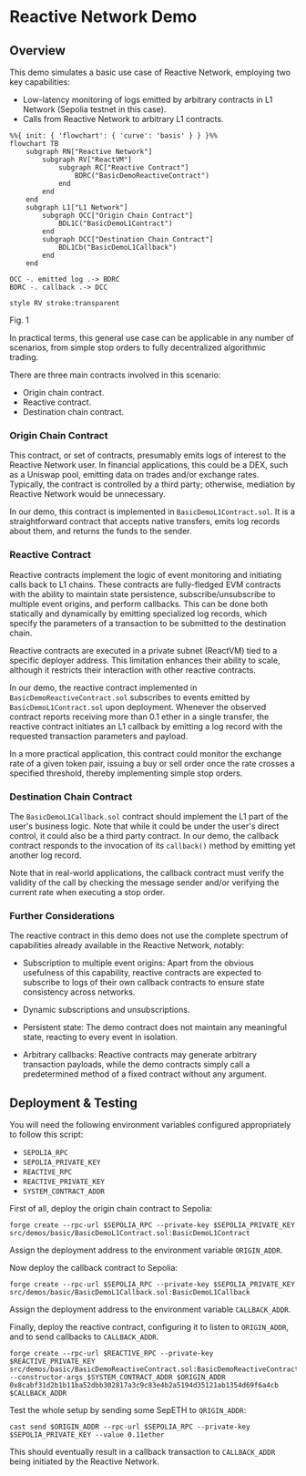# Reactive Network Demo

## Overview

This demo simulates a basic use case of Reactive Network, employing two key capabilities:

* Low-latency monitoring of logs emitted by arbitrary contracts in L1 Network (Sepolia testnet in this case).
* Calls from Reactive Network to arbitrary L1 contracts.

[//]: # (```)

[//]: # (+----------------------------------------------------------------+)

[//]: # (| L1 network                                                     |)

[//]: # (| +-------------------------+ +--------------------------------+ |)

[//]: # (| | Origin chain contract   | | Destination chain contract     | |)

[//]: # (| | &#40;BasicDemoL1Contract&#41;   | | &#40;BasicDemoL1Callback&#41;          | |)

[//]: # (| +-------------------------+ +--------------------------------+ |)

[//]: # (+------------------|------------------^--------------------------+)

[//]: # (                   | &#40;emitted log&#41;    | &#40;callback&#41;)

[//]: # (+------------------|------------------|--------------------------+)

[//]: # (| Reactive Net     |                  |                          |)

[//]: # (|        +---------|------------------|--------------+           |)

[//]: # (|        | ReactVM v                  |              |           |)

[//]: # (|        |         +-----------------------------+   |           |)

[//]: # (|        |         | Rective contract            |   |           |)

[//]: # (|        |         | &#40;BasicDemoReactiveContract&#41; |   |           |)

[//]: # (|        |         +-----------------------------+   |           |)

[//]: # (|        +-------------------------------------------+           |)

[//]: # (+----------------------------------------------------------------+)

[//]: # (```)

```mermaid
%%{ init: { 'flowchart': { 'curve': 'basis' } } }%%
flowchart TB
    subgraph RN["Reactive Network"]
        subgraph RV["ReactVM"]
            subgraph RC["Reactive Contract"]
                BDRC("BasicDemoReactiveContract")
            end
        end
    end
    subgraph L1["L1 Network"]
        subgraph OCC["Origin Chain Contract"]
            BDL1C("BasicDemoL1Contract")
        end
        subgraph DCC["Destination Chain Contract"]
            BDL1Cb("BasicDemoL1Callback")  
        end
    end
    
OCC -. emitted log .-> BDRC
BDRC -. callback .-> DCC

style RV stroke:transparent
```

Fig. 1

In practical terms, this general use case can be applicable in any number of scenarios, from simple stop orders to fully
decentralized algorithmic trading.

There are three main contracts involved in this scenario:

* Origin chain contract.
* Reactive contract.
* Destination chain contract.

### Origin Chain Contract

This contract, or set of contracts, presumably emits logs of interest to the Reactive Network user. In financial
applications, this could be a DEX, such as a Uniswap pool, emitting data on trades and/or exchange rates. Typically,
the contract is controlled by a third party; otherwise, mediation by Reactive Network would be unnecessary.

In our demo, this contract is implemented in `BasicDemoL1Contract.sol`. It is a straightforward contract that accepts
native transfers, emits log records about them, and returns the funds to the sender.

### Reactive Contract

Reactive contracts implement the logic of event monitoring and initiating calls back to L1 chains. These contracts
are fully-fledged EVM contracts with the ability to maintain state persistence, subscribe/unsubscribe to multiple
event origins, and perform callbacks. This can be done both statically and dynamically by emitting specialized log
records, which specify the parameters of a transaction to be submitted to the destination chain.

Reactive contracts are executed in a private subnet (ReactVM) tied to a specific deployer address. This limitation
enhances their ability to scale, although it restricts their interaction with other reactive contracts.

In our demo, the reactive contract implemented in `BasicDemoReactiveContract.sol` subscribes to events emitted by
`BasicDemoL1Contract.sol` upon deployment. Whenever the observed contract reports receiving more than 0.1 ether in
a single transfer, the reactive contract initiates an L1 callback by emitting a log record with the requested transaction
parameters and payload.

In a more practical application, this contract could monitor the exchange rate of a given token pair, issuing a buy or
sell order once the rate crosses a specified threshold, thereby implementing simple stop orders.

### Destination Chain Contract

The `BasicDemoL1Callback.sol` contract should implement the L1 part of the user's business logic. Note that while it could be
under the user's direct control, it could also be a third party contract. In our demo, the callback contract responds to the
invocation of its `callback()` method by emitting yet another log record.

Note that in real-world applications, the callback contract must verify the validity of the call by checking the message sender
and/or verifying the current rate when executing a stop order.

### Further Considerations

The reactive contract in this demo does not use the complete spectrum of capabilities already available in the Reactive
Network, notably:

* Subscription to multiple event origins: Apart from the obvious usefulness of this capability, reactive contracts are expected
  to subscribe to logs of their own callback contracts to ensure state consistency across networks.

* Dynamic subscriptions and unsubscriptions.

* Persistent state: The demo contract does not maintain any meaningful state, reacting to every event in isolation.

* Arbitrary callbacks: Reactive contracts may generate arbitrary transaction payloads, while the demo contracts simply call
  a predetermined method of a fixed contract without any argument.

## Deployment & Testing

You will need the following environment variables configured appropriately to follow this script:

* `SEPOLIA_RPC`
* `SEPOLIA_PRIVATE_KEY`
* `REACTIVE_RPC`
* `REACTIVE_PRIVATE_KEY`
* `SYSTEM_CONTRACT_ADDR`

First of all, deploy the origin chain contract to Sepolia:

```
forge create --rpc-url $SEPOLIA_RPC --private-key $SEPOLIA_PRIVATE_KEY src/demos/basic/BasicDemoL1Contract.sol:BasicDemoL1Contract
```

Assign the deployment address to the environment variable `ORIGIN_ADDR`.

Now deploy the callback contract to Sepolia:

```
forge create --rpc-url $SEPOLIA_RPC --private-key $SEPOLIA_PRIVATE_KEY src/demos/basic/BasicDemoL1Callback.sol:BasicDemoL1Callback
```

Assign the deployment address to the environment variable `CALLBACK_ADDR`.

Finally, deploy the reactive contract, configuring it to listen to `ORIGIN_ADDR`, and to send callbacks
to `CALLBACK_ADDR`.

```
forge create --rpc-url $REACTIVE_RPC --private-key $REACTIVE_PRIVATE_KEY src/demos/basic/BasicDemoReactiveContract.sol:BasicDemoReactiveContract --constructor-args $SYSTEM_CONTRACT_ADDR $ORIGIN_ADDR 0x8cabf31d2b1b11ba52dbb302817a3c9c83e4b2a5194d35121ab1354d69f6a4cb $CALLBACK_ADDR
```

Test the whole setup by sending some SepETH to `ORIGIN_ADDR`:

```
cast send $ORIGIN_ADDR --rpc-url $SEPOLIA_RPC --private-key $SEPOLIA_PRIVATE_KEY --value 0.11ether
```

This should eventually result in a callback transaction to `CALLBACK_ADDR` being initiated by the Reactive Network.
